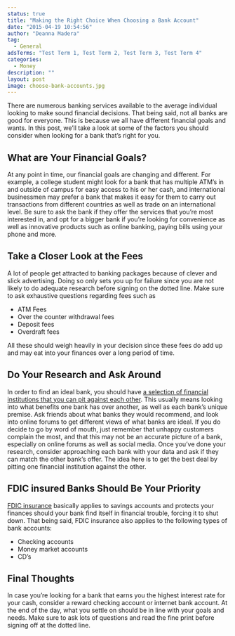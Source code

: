 ```yaml
---
status: true
title: "Making the Right Choice When Choosing a Bank Account"
date: "2015-04-19 10:54:56"
author: "Deanna Madera"
tag:
  - General
adsTerms: "Test Term 1, Test Term 2, Test Term 3, Test Term 4"
categories:
  - Money
description: ""
layout: post
image: choose-bank-accounts.jpg
---
```


There are numerous banking services available to the average individual looking to make sound financial decisions. That being said, not all banks are good for everyone. This is because we all have different financial goals and wants. In this post, we’ll take a look at some of the factors you should consider when looking for a bank that’s right for you.

## What are Your Financial Goals?

At any point in time, our financial goals are changing and different. For example, a college student might look for a bank that has multiple ATM’s in and outside of campus for easy access to his or her cash, and international businessmen may prefer a bank that makes it easy for them to carry out transactions from different countries as well as trade on an international level. Be sure to ask the bank if they offer the services that you’re most interested in, and opt for a bigger bank if you’re looking for convenience as well as innovative products such as online banking, paying bills using your phone and more.

## Take a Closer Look at the Fees

A lot of people get attracted to banking packages because of clever and slick advertising. Doing so only sets you up for failure since you are not likely to do adequate research before signing on the dotted line. Make sure to ask exhaustive questions regarding fees such as

- ATM Fees
- Over the counter withdrawal fees
- Deposit fees
- Overdraft fees

All these should weigh heavily in your decision since these fees do add up and may eat into your finances over a long period of time.

## Do Your Research and Ask Around

In order to find an ideal bank, you should have [a selection of financial institutions that you can pit against each other](https://banks.credio.com/). This usually means looking into what benefits one bank has over another, as well as each bank’s unique premise. Ask friends about what banks they would recommend, and look into online forums to get different views of what banks are ideal. If you do decide to go by word of mouth, just remember that unhappy customers complain the most, and that this may not be an accurate picture of a bank, especially on online forums as well as social media. Once you’ve done your research, consider approaching each bank with your data and ask if they can match the other bank’s offer. The idea here is to get the best deal by pitting one financial institution against the other.

## FDIC insured Banks Should Be Your Priority

[FDIC insurance](https://www.fdic.gov/consumers/banking/facts/) basically applies to savings accounts and protects your finances should your bank find itself in financial trouble, forcing it to shut down. That being said, FDIC insurance also applies to the following types of bank accounts:

- Checking accounts
- Money market accounts
- CD’s

## Final Thoughts

In case you’re looking for a bank that earns you the highest interest rate for your cash, consider a reward checking account or internet bank account. At the end of the day, what you settle on should be in line with your goals and needs. Make sure to ask lots of questions and read the fine print before signing off at the dotted line.
